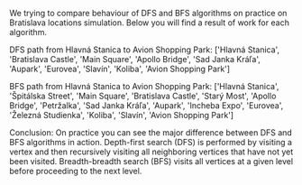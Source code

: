 We trying to compare behaviour of DFS and BFS algorithms on practice on Bratislava locations simulation.
Below you will find a result of work for each algorithm.

DFS path from Hlavná Stanica to Avion Shopping Park:
 ['Hlavná Stanica', 'Bratislava Castle', 'Main Square', 'Apollo Bridge', 'Sad Janka Kráľa', 'Aupark', 'Eurovea', 'Slavín', 'Koliba', 'Avion Shopping Park']

BFS path from Hlavná Stanica to Avion Shopping Park:
 ['Hlavná Stanica', 'Špitálska Street', 'Main Square', 'Bratislava Castle', 'Starý Most', 'Apollo Bridge', 'Petržalka', 'Sad Janka Kráľa', 'Aupark', 'Incheba Expo', 'Eurovea', 'Železná Studienka', 'Koliba', 'Slavín', 'Avion Shopping Park']


Conclusion:
On practice you can see the major difference between DFS and BFS algorithms in action.
Depth-first search (DFS) is performed by visiting a vertex and then recursively visiting all neighboring vertices that have not yet been visited.
Breadth-breadth search (BFS) visits all vertices at a given level before proceeding to the next level.